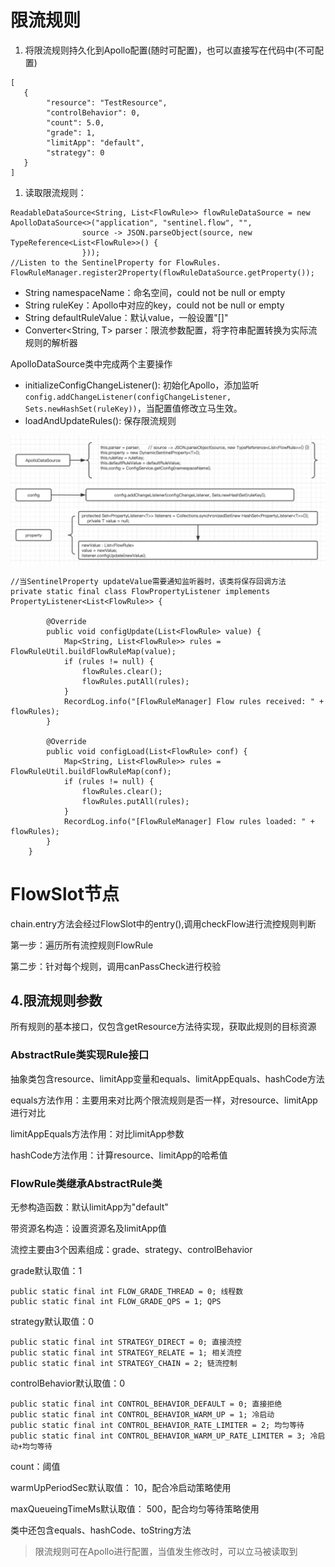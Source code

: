# 限流规则

1. 将限流规则持久化到Apollo配置(随时可配置)，也可以直接写在代码中(不可配置)

```
[
   {
        "resource": "TestResource",
        "controlBehavior": 0,
        "count": 5.0,
        "grade": 1,
        "limitApp": "default",
        "strategy": 0
   }
]
```

1. 读取限流规则：

```
ReadableDataSource<String, List<FlowRule>> flowRuleDataSource = new ApolloDataSource<>("application", "sentinel.flow", "",
                source -> JSON.parseObject(source, new TypeReference<List<FlowRule>>() {
                }));
//Listen to the SentinelProperty for FlowRules.
FlowRuleManager.register2Property(flowRuleDataSource.getProperty());
```
- String namespaceName：命名空间，could not be null or empty
- String ruleKey：Apollo中对应的key，could not be null or empty
- String defaultRuleValue：默认value，一般设置"[]"
- Converter<String, T> parser：限流参数配置，将字符串配置转换为实际流规则的解析器

ApolloDataSource类中完成两个主要操作
- initializeConfigChangeListener(): 初始化Apollo，添加监听`config.addChangeListener(configChangeListener, Sets.newHashSet(ruleKey))`，当配置值修改立马生效。
- loadAndUpdateRules(): 保存限流规则

[picture]: https://github.com/Consck/gitbook/raw/master/picture/sentinel%20rule.jpg

![picture]



```
//当SentinelProperty updateValue需要通知监听器时，该类将保存回调方法
private static final class FlowPropertyListener implements PropertyListener<List<FlowRule>> {

        @Override
        public void configUpdate(List<FlowRule> value) {
            Map<String, List<FlowRule>> rules = FlowRuleUtil.buildFlowRuleMap(value);
            if (rules != null) {
                flowRules.clear();
                flowRules.putAll(rules);
            }
            RecordLog.info("[FlowRuleManager] Flow rules received: " + flowRules);
        }

        @Override
        public void configLoad(List<FlowRule> conf) {
            Map<String, List<FlowRule>> rules = FlowRuleUtil.buildFlowRuleMap(conf);
            if (rules != null) {
                flowRules.clear();
                flowRules.putAll(rules);
            }
            RecordLog.info("[FlowRuleManager] Flow rules loaded: " + flowRules);
        }
    }

```

# FlowSlot节点

chain.entry方法会经过FlowSlot中的entry(),调用checkFlow进行流控规则判断

第一步：遍历所有流控规则FlowRule

第二步：针对每个规则，调用canPassCheck进行校验







## 4.限流规则参数

所有规则的基本接口，仅包含getResource方法待实现，获取此规则的目标资源

### AbstractRule类实现Rule接口

抽象类包含resource、limitApp变量和equals、limitAppEquals、hashCode方法

equals方法作用：主要用来对比两个限流规则是否一样，对resource、limitApp进行对比

limitAppEquals方法作用：对比limitApp参数

hashCode方法作用：计算resource、limitApp的哈希值

### FlowRule类继承AbstractRule类

无参构造函数：默认limitApp为"default"

带资源名构造：设置资源名及limitApp值

流控主要由3个因素组成：grade、strategy、controlBehavior

grade默认取值：1

```
public static final int FLOW_GRADE_THREAD = 0; 线程数
public static final int FLOW_GRADE_QPS = 1; QPS
```

strategy默认取值：0

```
public static final int STRATEGY_DIRECT = 0; 直接流控
public static final int STRATEGY_RELATE = 1; 相关流控
public static final int STRATEGY_CHAIN = 2; 链流控制
```

controlBehavior默认取值：0

```
public static final int CONTROL_BEHAVIOR_DEFAULT = 0; 直接拒绝
public static final int CONTROL_BEHAVIOR_WARM_UP = 1; 冷启动
public static final int CONTROL_BEHAVIOR_RATE_LIMITER = 2; 均匀等待
public static final int CONTROL_BEHAVIOR_WARM_UP_RATE_LIMITER = 3; 冷启动+均匀等待
```

count：阈值

warmUpPeriodSec默认取值： 10，配合冷启动策略使用

maxQueueingTimeMs默认取值： 500，配合均匀等待策略使用

类中还包含equals、hashCode、toString方法

> 限流规则可在Apollo进行配置，当值发生修改时，可以立马被读取到





